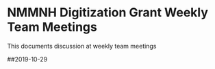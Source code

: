 # NMMNH Digitization Grant Weekly Team Meetings

This documents discussion at weekly team meetings

##2019-10-29

